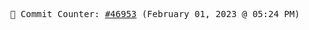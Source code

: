 <p align="center">
    <samp>
        📮 Commit Counter: <a href="https://github.com/Javascript-void0/Javascript-void0/commits/main">#46953</a> (February 01, 2023 @ 05:24 PM)
    </samp>
</p>